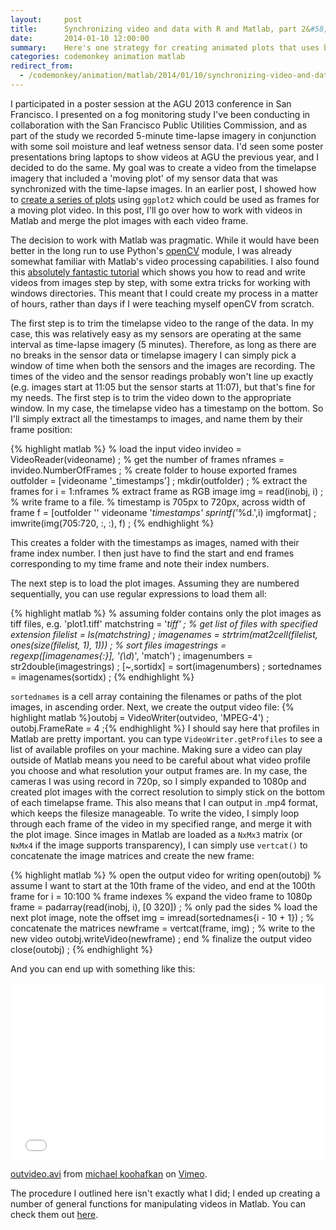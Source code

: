 ```yaml
---
layout:     post
title:      Synchronizing video and data with R and Matlab, part 2&#58; video I&#47;O with Matlab
date:       2014-01-10 12:00:00
summary:    Here's one strategy for creating animated plots that uses both R and Matlab. I'll go over how to work with videos in Matlab and merge images for use as video frames.
categories: codemonkey animation matlab
redirect_from:
  - /codemonkey/animation/matlab/2014/01/10/synchronizing-video-and-data-with-r-and-matlab-part-2/
---
```


I participated in a poster session at the AGU 2013 conference in San Francisco. I presented on a fog monitoring study I've been conducting in collaboration with the San Francisco Public Utilities Commission, and as part of the study we recorded 5-minute time-lapse imagery in conjunction with some soil moisture and leaf wetness sensor data. I'd seen some poster presentations bring laptops to show videos at AGU the previous year, and I decided to do the same. My goal was to create a video from the timelapse imagery that included a 'moving plot' of my sensor data that was synchronized with the time-lapse images. In an earlier post, I showed how to [create a series of plots](http://mkoohafkan.github.io/codemonkey/animation/ggplot2/r/2013/12/28/synchronizing-video-and-data-with-r-and-matlab-part-1/) using `ggplot2` which could be used as frames for a moving plot video. In this post, I'll go over how to work with videos in Matlab and merge the plot images with each video frame.

The decision to work with Matlab was pragmatic. While it would have been better in the long run to use Python's <a href="http://opencv.org/">openCV</a> module, I was already somewhat familiar with Matlab's video processing capabilities. I also found this <a href="http://www.mathworks.com/help/matlab/examples/convert-between-image-sequences-and-video.html">absolutely fantastic tutorial</a> which shows you how to read and write videos from images step by step, with some extra tricks for working with windows directories. This meant that I could create my process in a matter of hours, rather than days if I were teaching myself openCV from scratch.

The first step is to trim the timelapse video to the range of the data. In my case, this was relatively easy as my sensors are operating at the same interval as time-lapse imagery (5 minutes). Therefore, as long as there are no breaks in the sensor data or timelapse imagery I can simply pick a window of time when both the sensors and the images are recording. The times of the video and the sensor readings probably won't line up exactly (e.g. images start at 11:05 but the sensor starts at 11:07), but that's fine for my needs. The first step is to trim the video down to the appropriate window. In my case, the timelapse video has a timestamp on the bottom. So I'll simply extract all the timestamps to images, and name them by their frame position:

{% highlight matlab %}
% load the input video
invideo = VideoReader(videoname) ;
% get the number of frames
nframes = invideo.NumberOfFrames ; 
% create folder to house exported frames
outfolder = [videoname '_timestamps'] ;
mkdir(outfolder) ;
% extract the frames
for i = 1:nframes
  % extract frame as RGB image 
  img = read(inobj, i) ;
  % write frame to a file. 
  % timestamp is 705px to 720px, across width of frame
  f = [outfolder '\' videoname '_timestamps' sprintf('_%d.',i) imgformat] ;
imwrite(img(705:720, :, :), f) ;
{% endhighlight %}

This creates a folder with the timestamps as images, named with their frame index number. I then just have to find the start and end frames corresponding to my time frame and note their index numbers.

The next step is to load the plot images. Assuming they are numbered sequentially, you can use regular expressions to load them all:

{% highlight matlab %}
% assuming folder contains only the plot images as tiff files, e.g. 'plot1.tiff'
matchstring = '*tiff' ;
% get list of files with specified extension
filelist = ls(matchstring) ;
imagenames = strtrim(mat2cell(filelist, ones(size(filelist, 1), 1))) ;
% sort files
imagestrings = regexp([imagenames{:}], '(\d*)', 'match') ;
imagenumbers = str2double(imagestrings) ;
[~,sortidx] = sort(imagenumbers) ;
sortednames = imagenames(sortidx) ;
{% endhighlight %}

`sortednames` is a cell array containing the filenames or paths of the plot images, in ascending order. Next, we create the output video file:
{% highlight matlab %}outobj = VideoWriter(outvideo, 'MPEG-4') ;
outobj.FrameRate = 4 ;{% endhighlight %}
I should say here that profiles in Matlab are pretty important. you can type `VideoWriter.getProfiles` to see a list of available profiles on your machine. Making sure a video can play outside of Matlab means you need to be careful about what video profile you choose and what resolution your output frames are. In my case, the cameras I was using record in 720p, so I simply expanded to 1080p and created plot images with the correct resolution to simply stick on the bottom of each timelapse frame. This also means that I can output in .mp4 format, which keeps the filesize manageable. To write the video, I simply loop through each frame of the video in my specified range, and merge it with the plot image. Since images in Matlab are loaded as a `NxMx3` matrix (or `NxMx4` if the image supports transparency), I can simply use `vertcat()` to concatenate the image matrices and create the new frame:

{% highlight matlab %}
% open the output video for writing
open(outobj)
% assume I want to start at the 10th frame of the video, and end at the 100th frame
for i = 10:100 % frame indexes
  % expand the video frame to 1080p
  frame = padarray(read(inobj, i), [0 320]) ; % only pad the sides
  % load the next plot image, note the offset
  img = imread(sortednames{i - 10 + 1}) ;
  % concatenate the matrices
  newframe = vertcat(frame, img) ;
  % write to the new video
  outobj.writeVideo(newframe) ;
end
% finalize the output video
close(outobj) ;
{% endhighlight %}

And you can end up with something like this:
<iframe src="//player.vimeo.com/video/82855306" width="500" height="283" frameborder="0" webkitallowfullscreen mozallowfullscreen allowfullscreen></iframe> <p><a href="http://vimeo.com/82855306">outvideo.avi</a> from <a href="http://vimeo.com/user23821232">michael koohafkan</a> on <a href="https://vimeo.com">Vimeo</a>.</p>
The procedure I outlined here isn't exactly what I did; I ended up creating a number of general functions for manipulating videos in Matlab. You can check them out <a href="https://github.com/mkoohafkan/UCBcode-Matlab/tree/master/VideoProcessing">here</a>.